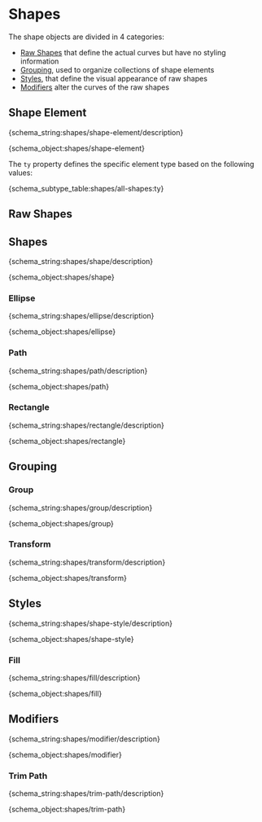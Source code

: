 # Shapes

The shape objects are divided in 4 categories:

* [Raw Shapes](#raw-shapes) that define the actual curves but have no styling information
* [Grouping](#grouping), used to organize collections of shape elements
* [Styles](#shape-style), that define the visual appearance of raw shapes
* [Modifiers](#modifier) alter the curves of the raw shapes

<h2 id="shape-element">Shape Element</h2>

{schema_string:shapes/shape-element/description}

{schema_object:shapes/shape-element}

The `ty` property defines the specific element type based on the following values:

{schema_subtype_table:shapes/all-shapes:ty}


## Raw Shapes

<h2 id="shape">Shapes</h2>

{schema_string:shapes/shape/description}

{schema_object:shapes/shape}


<h3 id="ellipse">Ellipse</h3>

{schema_string:shapes/ellipse/description}

{schema_object:shapes/ellipse}


<h3 id="path">Path</h3>

{schema_string:shapes/path/description}

{schema_object:shapes/path}


<h3 id="rectangle">Rectangle</h3>

{schema_string:shapes/rectangle/description}

{schema_object:shapes/rectangle}

## Grouping

<h3 id="group">Group</h3>

{schema_string:shapes/group/description}

{schema_object:shapes/group}

### Transform

{schema_string:shapes/transform/description}

{schema_object:shapes/transform}


<h2 id="shape-style">Styles</h3>

{schema_string:shapes/shape-style/description}

{schema_object:shapes/shape-style}


<h3 id="fill">Fill</h3>

{schema_string:shapes/fill/description}

{schema_object:shapes/fill}

<h2 id="modifier">Modifiers</h2>

{schema_string:shapes/modifier/description}

{schema_object:shapes/modifier}

<h3 id="trim-path">Trim Path</h3>

{schema_string:shapes/trim-path/description}

{schema_object:shapes/trim-path}

